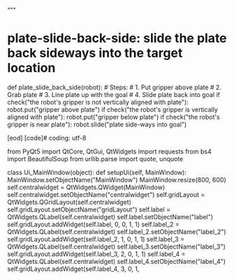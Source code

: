 

"""

# plate-slide-back-side: slide the plate back sideways into the target location
def plate_slide_back_side(robot):
    # Steps:
    #  1. Put gripper above plate
    #  2. Grab plate
    #  3. Line plate up with the goal
    #  4. Slide plate back into goal
    if check("the robot's gripper is not vertically aligned with plate"):
        robot.put("gripper above plate")
    if check("the robot's gripper is vertically aligned with plate"):
        robot.put("gripper below plate")
    if check("the robot's gripper is near plate"):
        robot.slide("plate side-ways into goal")
    
    
    
    
    
    

[eod] [code]# coding: utf-8

from PyQt5 import QtCore, QtGui, QtWidgets
import requests
from bs4 import BeautifulSoup
from urllib.parse import quote, unquote


class Ui_MainWindow(object):
    def setupUi(self, MainWindow):
        MainWindow.setObjectName("MainWindow")
        MainWindow.resize(800, 600)
        self.centralwidget = QtWidgets.QWidget(MainWindow)
        self.centralwidget.setObjectName("centralwidget")
        self.gridLayout = QtWidgets.QGridLayout(self.centralwidget)
        self.gridLayout.setObjectName("gridLayout")
        self.label = QtWidgets.QLabel(self.centralwidget)
        self.label.setObjectName("label")
        self.gridLayout.addWidget(self.label, 0, 0, 1, 1)
        self.label_2 = QtWidgets.QLabel(self.centralwidget)
        self.label_2.setObjectName("label_2")
        self.gridLayout.addWidget(self.label_2, 1, 0, 1, 1)
        self.label_3 = QtWidgets.QLabel(self.centralwidget)
        self.label_3.setObjectName("label_3")
        self.gridLayout.addWidget(self.label_3, 2, 0, 1, 1)
        self.label_4 = QtWidgets.QLabel(self.centralwidget)
        self.label_4.setObjectName("label_4")
        self.gridLayout.addWidget(self.label_4, 3, 0, 1, 